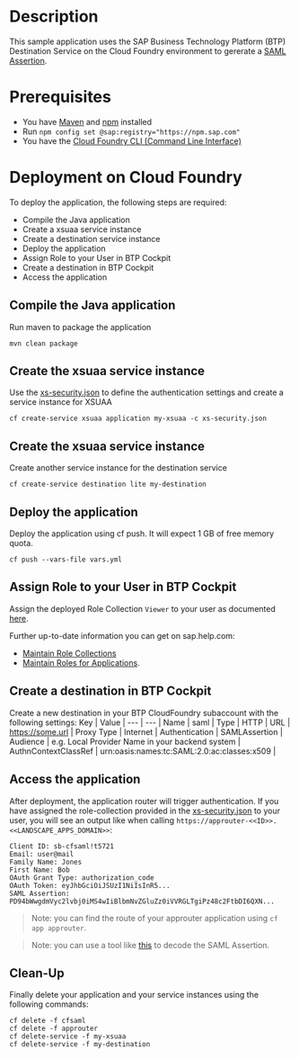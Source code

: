 # Description
This sample application uses the SAP Business Technology Platform (BTP) Destination Service on the Cloud Foundry environment to gererate a [SAML Assertion](https://help.sap.com/viewer/cca91383641e40ffbe03bdc78f00f681/Cloud/en-US/d81e1683bd434823abf3ceefc4ff157f.html).

# Prerequisites
- You have [Maven](https://maven.apache.org/) and [npm](https://www.npmjs.com/) installed
- Run `npm config set @sap:registry="https://npm.sap.com"`
- You have the [Cloud Foundry CLI (Command Line Interface)](https://help.sap.com/viewer/65de2977205c403bbc107264b8eccf4b/Cloud/en-US/4ef907afb1254e8286882a2bdef0edf4.html)

# Deployment on Cloud Foundry
To deploy the application, the following steps are required:
- Compile the Java application
- Create a xsuaa service instance
- Create a destination service instance
- Deploy the application
- Assign Role to your User in BTP Cockpit
- Create a destination in BTP Cockpit
- Access the application

## Compile the Java application
Run maven to package the application
```shell
mvn clean package
```

## Create the xsuaa service instance
Use the [xs-security.json](./xs-security.json) to define the authentication settings and create a service instance for XSUAA
```shell
cf create-service xsuaa application my-xsuaa -c xs-security.json
```

## Create the xsuaa service instance
Create another service instance for the destination service
```shell
cf create-service destination lite my-destination
```

## Deploy the application
Deploy the application using cf push. It will expect 1 GB of free memory quota.

```shell
cf push --vars-file vars.yml
```

## Assign Role to your User in BTP Cockpit
Assign the deployed Role Collection `Viewer` to your user as documented [here](https://help.sap.com/viewer/65de2977205c403bbc107264b8eccf4b/Cloud/en-US/9e1bf57130ef466e8017eab298b40e5e.html).

Further up-to-date information you can get on sap.help.com:
- [Maintain Role Collections](https://help.sap.com/viewer/65de2977205c403bbc107264b8eccf4b/Cloud/en-US/d5f1612d8230448bb6c02a7d9c8ac0d1.html)
- [Maintain Roles for Applications](https://help.sap.com/viewer/65de2977205c403bbc107264b8eccf4b/Cloud/en-US/7596a0bdab4649ac8a6f6721dc72db19.html).

## Create a destination in BTP Cockpit
Create a new destination in your BTP CloudFoundry subaccount with the following settings:
Key | Value |
--- | --- |
Name | saml |
Type | HTTP |
URL | https://some.url |
Proxy Type | Internet |
Authentication | SAMLAssertion |
Audience | e.g. Local Provider Name in your backend system |
AuthnContextClassRef | urn:oasis:names:tc:SAML:2.0:ac:classes:x509 |

## Access the application
After deployment, the application router will trigger authentication. If you have assigned the role-collection provided in the [xs-security.json](./xs-security.json) to your user, you will see an output like when calling `https://approuter-<<ID>>.<<LANDSCAPE_APPS_DOMAIN>>`:

```
Client ID: sb-cfsaml!t5721
Email: user@mail
Family Name: Jones
First Name: Bob
OAuth Grant Type: authorization_code
OAuth Token: eyJhbGciOiJSUzI1NiIsInR5...
SAML Assertion: PD94bWwgdmVyc2lvbj0iMS4wIiBlbmNvZGluZz0iVVRGLTgiPz48c2FtbDI6QXN...
```

> Note: you can find the route of your approuter application using `cf app approuter`.

> Note: you can use a tool like [this](https://www.samltool.com/decode.php) to decode the SAML Assertion.

## Clean-Up

Finally delete your application and your service instances using the following commands:
```
cf delete -f cfsaml
cf delete -f approuter
cf delete-service -f my-xsuaa
cf delete-service -f my-destination
```

